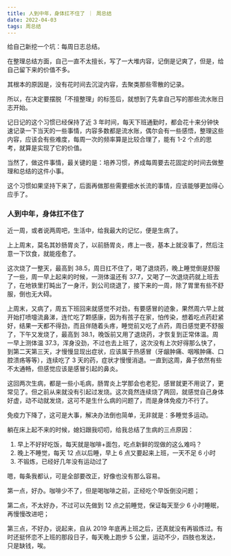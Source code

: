 ```yaml
---
title: 人到中年，身体扛不住了 ｜ 周总结
date: 2022-04-03
tags: 周总结
---
```


给自己新挖一个坑：每周日志总结。

在整理总结方面，自己一直不太擅长，写了一大堆内容，记倒是记爽了，但是，给自己留下来的价值不多。

其根本的原因是，没有花时间去沉淀内容，去聚类那些零散的记录。

所以，在决定要摆脱「不擅整理」的标签后，就想到了先拿自己写的那些流水账日志开始。

<!-- more -->

记日记的这个习惯已经保持了近 3 年时间，每天下班通勤时，都会花十来分钟快速记录一下当天的一些事情，内容多数都是流水账，偶尔会有一些感悟，整理这些内容，应该会有些难度，每周一次的频率算是比较合理了，能有 1-2 个点的思考，就算是实现了它的价值。

当然了，做这件事情，最关键的是：培养习惯，养成每周要去花固定的时间去做整理和总结的这件小事。

这个习惯如果坚持下来了，后面再做那些需要细水长流的事情，应该能够更加得心应手了。

### 人到中年，身体扛不住了

近一周，或者说两周吧，生活中，给我最大的记忆，便是生病了。

上上周末，莫名其妙肠胃炎了，以前肠胃炎，疼上一夜，基本上就没事了，然后注意一下饮食，就能痊愈了。

这次烧了一整天，最高到 38.5，周日扛不住了，喝了退烧药，晚上睡觉倒是舒服了一些，周一早上起来的时候，一测体温还有 37.7，又喝了一次退烧药就上班去了，在地铁里打盹出了一身汗，到公司烧退了，接下来的一周，除了胃里有些不舒服，倒也无大碍。

上周末，又病了，周五下班回来就感觉不对劲，有要感冒的迹象，果然周六早上就开始打喷嚏流鼻涕，连忙吃了颗感康，因为有孩子在家，怕传染，想着吃点药赶紧好，结果一天都不得劲，而且伴随着头疼，睡觉前又吃了点药，周日感觉更不舒服了，下午又发烧了，最高到 38.1，晚饭前又用了退烧药，才恢复到正常体温。周一早上测体温 37.3，浑身没劲，不过也去上班了，这次没有上次好得那么快了，到第二天第三天，才慢慢显现出症状，应该属于热感冒（牙龈肿痛、咽喉肿痛、口腔溃疡等等），连续吃了 3 天的药，症状才慢慢消退。一直到这周，鼻子依然有些不太通畅，但感觉应该是感冒引起的鼻炎。

这回两次生病，都是一些小毛病，肠胃炎上学那会也老犯，感冒就更不用说了，更常见了。但之前从来就没有引起过发烧。这次竟然连续烧了两回，就感觉自己身体好虚，动不动就发烧，这可不是生什么病的问题了，而是身体免疫力不行了。

免疫力下降了，这可是大事，解决办法倒也简单，无非就是：多睡觉多运动。

躺在床上起不来的时候，媳妇跟我叨叨，给我总结了生病的三点原因：

1. 早上不好好吃饭，每天就是咖啡+面包，吃点新鲜的现做的这么难吗？
2. 晚上不睡觉，每天 12 点以后睡，早上 6 点又要起来上班，一天不足 6 小时
3. 不锻炼，已经好几年没有运动过了

嗯，每条我都认，可是全部要改正，好像也没有那么容易。

第一点，好办。咖啡少不了，但是喝咖啡之前，正经吃个早饭倒没问题；

第二点，不太好办，不过可以先做到 12 点之前睡觉，保证每天至少 6 小时睡眠，再慢慢改进吧；

第三点，不好办，说起来，自从 2019 年底再上班之后，还真就没有再锻炼过。有时还挺怀恋不上班的那段日子，每天晚上跑步 5 公里，运动不少，四肢也发达，只是缺钱，唉。
